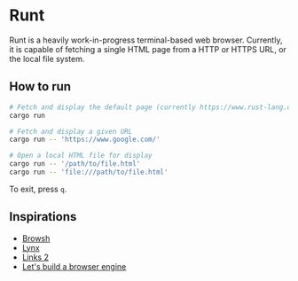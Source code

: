 Runt
====

Runt is a heavily work-in-progress terminal-based web browser. Currently, it is capable of
fetching a single HTML page from a HTTP or HTTPS URL, or the local file system.

## How to run

```sh
# Fetch and display the default page (currently https://www.rust-lang.org/)
cargo run

# Fetch and display a given URL
cargo run -- 'https://www.google.com/'

# Open a local HTML file for display
cargo run -- '/path/to/file.html'
cargo run -- 'file:///path/to/file.html'
```

To exit, press `q`.

## Inspirations

* [Browsh](https://www.brow.sh/)
* [Lynx](http://lynx.invisible-island.net/)
* [Links 2](http://links.twibright.com/)
* [Let's build a browser engine](https://limpet.net/mbrubeck/2014/08/08/toy-layout-engine-1.html)
